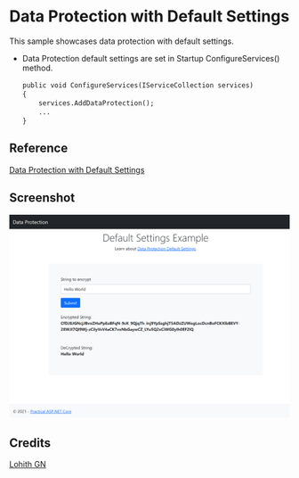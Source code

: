 Data Protection with Default Settings
========

This sample showcases data protection with default settings.

* Data Protection default settings are set in Startup ConfigureServices() method.
    ```
    public void ConfigureServices(IServiceCollection services)
    {
        services.AddDataProtection();
        ...
    }
    ```


## Reference
[Data Protection with Default Settings](https://docs.microsoft.com/en-us/aspnet/core/security/data-protection/configuration/default-settings?view=aspnetcore-5.0)


## Screenshot
<img src="assets/main-page.png">


## Credits
[Lohith GN](https://github.com/lohithgn)